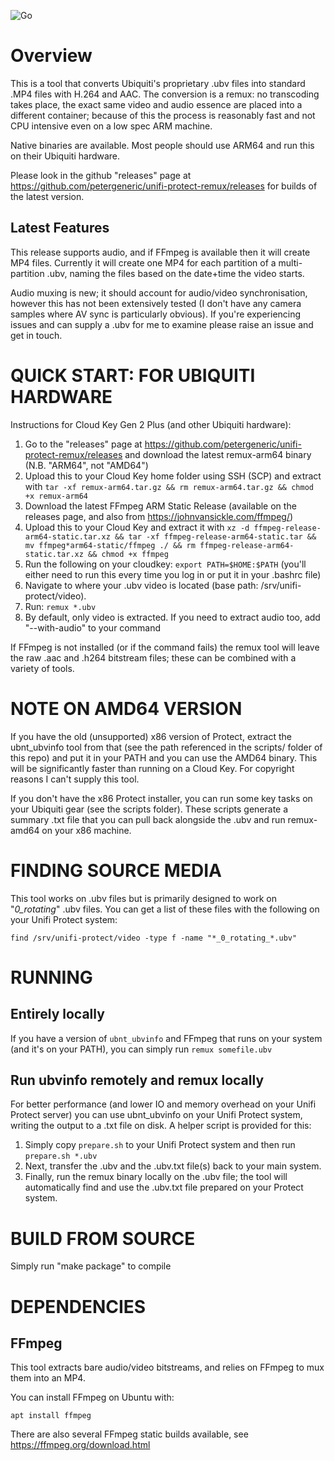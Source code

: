![Go](https://github.com/petergeneric/unifi-protect-remux/workflows/Go/badge.svg)

Overview
========

This is a tool that converts Ubiquiti's proprietary .ubv files into standard .MP4 files with H.264 and AAC. The conversion is a remux: no transcoding takes place, the exact same video and audio essence are placed into a different container; because of this the process is reasonably fast and not CPU intensive even on a low spec ARM machine.

Native binaries are available. Most people should use ARM64 and run this on their Ubiquiti hardware.

Please look in the github "releases" page at https://github.com/petergeneric/unifi-protect-remux/releases for builds of the latest version.

Latest Features
---------------
This release supports audio, and if FFmpeg is available then it will create MP4 files. Currently it will create one MP4 for each partition of a multi-partition .ubv, naming the files based on the date+time the video starts.

Audio muxing is new; it should account for audio/video synchronisation, however this has not been extensively tested (I don't have any camera samples where AV sync is particularly obvious). If you're experiencing issues and can supply a .ubv for me to examine please raise an issue and get in touch.

QUICK START: FOR UBIQUITI HARDWARE
=================================
Instructions for Cloud Key Gen 2 Plus (and other Ubiquiti hardware):

1. Go to the "releases" page at https://github.com/petergeneric/unifi-protect-remux/releases and download the latest remux-arm64 binary (N.B. "ARM64", not "AMD64")
2. Upload this to your Cloud Key home folder using SSH (SCP) and extract with ```tar -xf remux-arm64.tar.gz && rm remux-arm64.tar.gz && chmod +x remux-arm64```
3. Download the latest FFmpeg ARM Static Release (available on the releases page, and also from https://johnvansickle.com/ffmpeg/)
4. Upload this to your Cloud Key and extract it with ```xz -d ffmpeg-release-arm64-static.tar.xz && tar -xf ffmpeg-release-arm64-static.tar && mv ffmpeg*arm64-static/ffmpeg ./ && rm ffmpeg-release-arm64-static.tar.xz && chmod +x ffmpeg```
5. Run the following on your cloudkey: ```export PATH=$HOME:$PATH``` (you'll either need to run this every time you log in or put it in your .bashrc file)
6. Navigate to where your .ubv video is located (base path: /srv/unifi-protect/video).
7. Run: ```remux *.ubv```
8. By default, only video is extracted. If you need to extract audio too, add "--with-audio" to your command

If FFmpeg is not installed (or if the command fails) the remux tool will leave the raw .aac and .h264 bitstream files; these can be combined with a variety of tools. 

NOTE ON AMD64 VERSION
================================

If you have the old (unsupported) x86 version of Protect, extract the ubnt_ubvinfo tool from that (see the path referenced in the scripts/ folder of this repo) and put it in your PATH and you can use the AMD64 binary. This will be significantly faster than running on a Cloud Key. For copyright reasons I can't supply this tool.

If you don't have the x86 Protect installer, you can run some key tasks on your Ubiquiti gear (see the scripts folder). These scripts generate a summary .txt file that you can pull back alongside the .ubv and run remux-amd64 on your x86 machine.


FINDING SOURCE MEDIA
====================

This tool works on .ubv files but is primarily designed to work on "_0_rotating_" .ubv files. You can get a list of these files with the following on your Unifi Protect system:

```
find /srv/unifi-protect/video -type f -name "*_0_rotating_*.ubv"
```

RUNNING
=======

Entirely locally
----------------

If you have a version of ```ubnt_ubvinfo``` and FFmpeg that runs on your system (and it's on your PATH), you can simply run ```remux somefile.ubv```

Run ubvinfo remotely and remux locally
--------------------------------------

For better performance (and lower IO and memory overhead on your Unifi Protect server) you can use ubnt_ubvinfo on your Unifi Protect system, writing the output to a .txt file on disk.
A helper script is provided for this:

1. Simply copy ```prepare.sh``` to your Unifi Protect system and then run ```prepare.sh *.ubv```
2. Next, transfer the .ubv and the .ubv.txt file(s) back to your main system.
3. Finally, run the remux binary locally on the .ubv file; the tool will automatically find and use the .ubv.txt file prepared on your Protect system.


BUILD FROM SOURCE
=================

Simply run "make package" to compile


DEPENDENCIES
============

FFmpeg
------
This tool extracts bare audio/video bitstreams, and relies on FFmpeg to mux them into an MP4.

You can install FFmpeg on Ubuntu with:

```
apt install ffmpeg
```

There are also several FFmpeg static builds available, see https://ffmpeg.org/download.html
